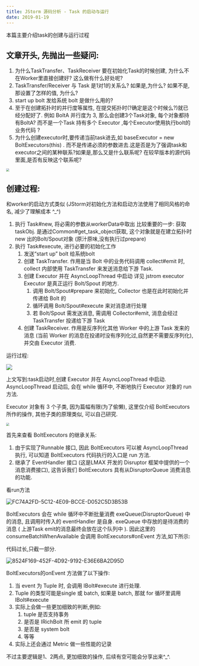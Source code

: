 ```yaml
---
title: JStorm 源码分析 - Task 的启动与运行
date: 2019-01-19
---
```

本篇主要介绍task的创建与运行过程

## 文章开头, 先抛出一些疑问:

1. 为什么TaskTransfer、TaskReceiver 要在初始化Task的时候创建, 为什么不在Worker里直接创建好? 这么做有什么好处呢?
2. TaskTransfer/Receiver 与 Task 是1对1的关系么?  如果是,为什么? 如果不是,那设置了怎样的值, 为什么?
3. start up bolt 发给系统 bolt 是做什么用的?
4. 至于在创建拓扑时的并行度等属性, 在提交拓扑时(?确定是这个时候么?)就已经分配好了. 例如 BoltA 并行度为 3, 那么会创建3个Task对象, 每个对象都持有BoltA? 而不是一个Task 持有多个 Executor ,每个Executor使用执行bolt的业务代码 ?
5. 为什么创建executor时,要传递当前task进去,如 baseExecutor = new BoltExecutors(this) . 而不是传递必须的参数进去.这是否是为了强调task和executor之间的某种联系?如果是,那么又是什么联系呢?  在较早版本的源代码里面,是否有反映这个联系呢?

<img src="https://ws1.sinaimg.cn/large/006tNc79ly1fzark3184pj30im09kaa6.jpg" style="zoom:50%"/>

## 创建过程:
和worker的启动方式类似  (JStorm对初始化方法和启动方法使用了相同风格的命名, 减少了理解成本 ^_^)

1. 执行 Task#new, 将必需的参数从workerData中取出
    比较重要的一步: 获取taskObj. 
    是通过Common#get_task_object获取, 这个对象就是在建立拓扑时 new 出的Bolt/Spout对象 (原汁原味,没有执行过prepare)
2. 执行 Task#execute, 进行必要的初始化工作
    1. 发送“start up” bolt 给系统bolt
    2. 创建 TaskTransfer. 作用是当 Bolt 中的业务代码调用 collect#emit 时, collect 内部使用 TaskTransfer 来发送消息给下游 Task. 
    3. 创建 Executor 并在 AsyncLoopThread 中启动 详见 jstrom executor  
        Executor 是真正运行 Bolt/Spout 的地方. 
        1. 调用 Bolt/Spout#prepare 来初始化, Collector 也是在此时初始化并传递给 Bolt 的
        2. 循环调用 Bolt/Spout#execute 来对消息进行处理
        3. 若 Bolt/Spout 需发送消息, 需调用 Collector#emit, 消息会经过 TaskTransfer 投递给下游 Task
    4. 创建 TaskReceiver. 作用是反序列化其他 Worker 中的上游 Task 发来的消息 (当前 Worker 的消息在投递时没有序列化过,自然更不需要反序列化),并交由 Executor 消费.

运行过程:

![](https://ws2.sinaimg.cn/large/006tNc79ly1fzarn29cnbj31ei0cwmz8.jpg)

上文写到:task启动时,创建 Executor 并在 AsyncLoopThread 中启动.
AsyncLoopThread 启动后, 会在 while 循环中, 不断地执行 Executor 对象的 run 方法. 

Executor 对象有 3 个子类, 因为篇幅有限(为了偷懒), 这里仅介绍 BoltExecutors 所作的操作, 其他子类的原理类似, 可以自己研究.

<img src="https://ws3.sinaimg.cn/large/006tNc79ly1fzarne44coj30ly0g4wfj.jpg" style="zoom:50%"/>



首先来查看 BoltExecutors 的继承关系:
1. 由于实现了Runnable 接口, 因此 BoltExecutors 可以被 AsyncLoopThread 执行, 可以知道 BoltExecutors 代码执行的入口是 run 方法.
2. 继承了 EventHandler 接口 (这是LMAX 开发的 Disruptor 框架中提供的一个消息消费接口), 这告诉我们 BoltExecutors 具有从DisruptorQueue 消费消息的功能.

看run方法

![FC74A2FD-5C12-4E09-BCCE-D052C5D3B53B](https://ws3.sinaimg.cn/large/006tNc79ly1fzaroa3w9nj31f80fegp4.jpg)

BoltExecutors 会在 while 循环中不断批量消费 exeQueue(DisruptorQueue) 中的消息, 且调用时传入的 eventHandler 是自身.
exeQueue 中存放的是待消费的消息 ( 上游Task emit的消息最终会放在这个队列中 ).
因此这里的 consumeBatchWhenAvailable 会调用 BoltExecutors#onEvent 方法,如下所示:

代码过长,只截一部分.

![8524F169-452F-4D92-9192-E36E6BA2D95D](https://ws2.sinaimg.cn/large/006tNc79ly1fzaroih6toj31ei098gnp.jpg)

BoltExecutors的onEvent 方法做了以下操作:

1. 当 event 为 Tuple 时, 会调用 IBolt#execute 进行处理.
2. Tuple 的类型可能是single 或 batch, 如果是 batch, 那就 for 循环里调用 IBolt#execute
3. 实际上会做一些更加细致的判断,例如:
    1. tuple 是否支持事务
    2. 是否是 IRichBolt 所 emit 的 tuple
    3. 是否是 system bolt
    4. 等等
4. 实际上还会通过 Metric 做一些性能的记录

不过主要逻辑是1、2两点, 更加细致的操作, 后续有空可能会分享出来^_^.

 